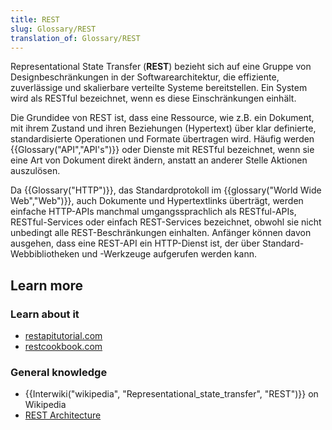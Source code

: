 ```yaml
---
title: REST
slug: Glossary/REST
translation_of: Glossary/REST
---
```

Representational State Transfer (**REST**) bezieht sich auf eine Gruppe von Designbeschränkungen in der Softwarearchitektur, die effiziente, zuverlässige und skalierbare verteilte Systeme bereitstellen. Ein System wird als RESTful bezeichnet, wenn es diese Einschränkungen einhält.

Die Grundidee von REST ist, dass eine Ressource, wie z.B. ein Dokument, mit ihrem Zustand und ihren Beziehungen (Hypertext) über klar definierte, standardisierte Operationen und Formate übertragen wird. Häufig werden {{Glossary("API","API's")}} oder Dienste mit RESTful bezeichnet, wenn sie eine Art von Dokument direkt ändern, anstatt an anderer Stelle Aktionen auszulösen.

Da {{Glossary("HTTP")}}, das Standardprotokoll im {{glossary("World Wide Web","Web")}}, auch Dokumente und Hypertextlinks überträgt, werden einfache HTTP-APIs manchmal umgangssprachlich als RESTful-APIs, RESTful-Services oder einfach REST-Services bezeichnet, obwohl sie nicht unbedingt alle REST-Beschränkungen einhalten. Anfänger können davon ausgehen, dass eine REST-API ein HTTP-Dienst ist, der über Standard-Webbibliotheken und -Werkzeuge aufgerufen werden kann.

## Learn more

### Learn about it

- [restapitutorial.com](http://www.restapitutorial.com/)
- [restcookbook.com](http://restcookbook.com/)

### General knowledge

- {{Interwiki("wikipedia", "Representational_state_transfer", "REST")}} on Wikipedia
- [REST Architecture](https://www.service-architecture.com/articles/web-services/representational_state_transfer_rest.html)
